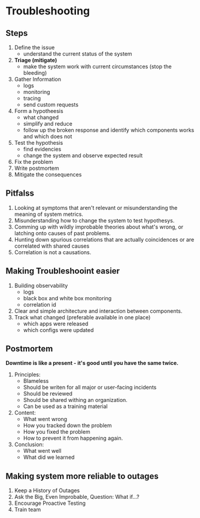 # Troubleshooting

## Steps
1. Define the issue
    * understand the current status of the system
1. **Triage (mitigate)**
    * make the system work with current circumstances (stop the bleeding)
1. Gather Information
    * logs
    * monitoring
    * tracing
    * send custom requests
1. Form a hypotheesis
    * what changed
    * simplify and reduce
    * follow up the broken response and identify which components works and which does not
1. Test the hypothesis
    * find evidencies
    * change the system and observe expected result
1. Fix the problem
1. Write postmortem
1. Mitigate the consequences

## Pitfalss
1. Looking at symptoms that aren't relevant or misunderstanding the meaning of system metrics.
1. Misunderstanding how to change the system to test hypothesys.
1. Comming up with wildly improbable theories about what's wrong, or latching onto causes of past problems.
1. Hunting down spurious correlations that are actually coincidences or are correlated with shared causes
1. Correlation is not a causations.

## Making Troubleshooint easier
1. Building observability
    * logs
    * black box and white box monitoring
    * correlation id
1. Clear and simple architecture and interaction between components.
1. Track what changed (preferable available in one place)
    * which apps were released
    * which configs were updated

## Postmortem
**Downtime is like a present - it's good until you have the same twice.**
1. Principles:
    * Blameless
    * Should be writen for all major or user-facing incidents
    * Should be reviewed
    * Should be shared withing an organization.
    * Can be used as a training material
1. Content:
    * What went wrong
    * How you tracked down the problem
    * How you fixed the problem
    * How to prevent it from happening again.
1. Conclusion:
    * What went well
    * What did we learned

## Making system more reliable to outages
1. Keep a History of Outages
1. Ask the Big, Even Improbable, Question: What if...?
1. Encourage Proactive Testing
1. Train team
